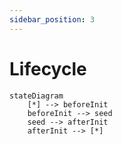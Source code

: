 ```yaml
---
sidebar_position: 3
---
```


# Lifecycle

```mermaid
stateDiagram
    [*] --> beforeInit
    beforeInit --> seed
    seed --> afterInit
    afterInit --> [*]
```